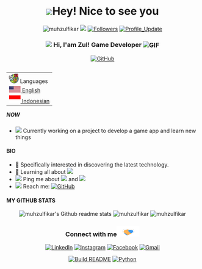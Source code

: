 <h1 align="center"> <img src="https://emojis.slackmojis.com/emojis/images/1531849430/4246/blob-sunglasses.gif?1531849430" width="36"/>Hey! Nice to see you </h1>

<p align="center"> 
    <img src="https://komarev.com/ghpvc/?username=muhzulfikar" alt="muhzulfikar"/> 
    <a href="https://github.com/muhzulfikar/muhzulfikar/pulse" alt="Activity"><img src="https://img.shields.io/github/commit-activity/m/muhzulfikar/muhzulfikar" /></a>
    <a href="https://github.com/muhzulfikar?tab=followers"><img alt="Followers" src="https://img.shields.io/github/followers/muhzulfikar?color=4C1&logo=github"></a>
    <a href="https://github.com/muhzulfikar/muhzulfikar" target="_blank"><img alt="Profile_Update" src="https://img.shields.io/github/last-commit/muhzulfikar/muhzulfikar?label=Profile%20update&style=fflat-square"></a>
</p> 


<h3 align="center"> 
    <img src="https://media.giphy.com/media/hvRJCLFzcasrR4ia7z/giphy.gif" width="21"></a> Hi, I'am Zul! Game Developer <img align="center" alt="GIF" width="30"  src="https://media.giphy.com/media/H6KusZ8pzxtyymblnE/giphy.gif" width="36"/>
</h3> 

<p align="center">   

</p> 
<p align="center"> 
    <a href="https://github.com/muhzulfikar" target="_blank"><img alt="GitHub" src="https://img.shields.io/badge/-@muhzulfikar-181717?style=flat-square&logo=GitHub&logoColor=white"></a>
    <!--<a href="https://www.linkedin.com/in/muhzulfikar" target="_blank"><img alt="LinkedIn" src="https://img.shields.io/badge/-muhzulfikar-0077B5?style=flat-square&logo=Linkedin&logoColor=white"></a> -->
    <!--<img alt="mobile" src="https://img.shields.io/badge/📱 -+8613756537093-white?style=fflat-square&labelColor=white"></a>-->
    <!--<a href="https://wa.me/+79041599690" target="_blank"><img alt="WhatssApp" src="https://img.shields.io/badge/WhatsApp-%25D366.svg?&style=flat-square&logo=whatsapp&logoColor=white"></a>-->
</p> 

<table align="right">
    <tr><td><img src="https://github.com/muhzulfikar/muhzulfikar/blob/main/3898082.svg" width="25"> Languages</a></td></tr>
    <tr><td><a href="README.md"><img src="https://github.com/muhzulfikar/muhzulfikar/blob/main/United_States.svg" height="16"> English </a></td></tr>
    <tr><td><a href="README_pt.md"><img src="https://github.com/muhzulfikar/muhzulfikar/blob/main/Indonesia.svg" height="20"> Indonesian </a></td></tr>
</table>


##### NOW
- <img src="https://github.com/TheDudeThatCode/TheDudeThatCode/blob/master/Assets/Developer.gif" width="28"> Currently working on a project to develop a game app and learn new things

#### BIO
- 🎯 Specifically interested in discovering the latest technology.
- 🌱 Learning all about <img src="https://img.shields.io/badge/Game Developer-blue">
- <img src="https://github.com/SP-XD/SP-XD/blob/main/images/message.gif?raw=true" width="25"/> Ping me about <img src="https://img.shields.io/badge/Unity 3D Engine-black"> and <img src="https://img.shields.io/badge/Blender 3D-orange">
- <img src="https://github.com/SP-XD/SP-XD/blob/main/images/letterbox.gif?raw=true" width="25"/> Reach me: <a href="mailto:mzul8480@gmail.com" target="_blank"><img alt="GitHub" src="https://img.shields.io/badge/-mailto:mzul8480@gmail.com-c14438?style=flat-square&logo=Gmail&logoColor=white"></a>

#### MY GITHUB STATS
<p align="center">
    <img height="160em" src="https://github-readme-stats-ten-theta.vercel.app/api?username=muhzulfikar&theme=jolly&show_icons=true" alt="muhzulfikar's Github readme stats">
    <img height="160em" src="https://github-readme-stats-ten-theta.vercel.app/api/top-langs/?username=DenverCoder1&theme=jolly&show_icons=true" alt="muhzulfikar"/>
    <img height="160em" src="http://github-readme-streak-stats.herokuapp.com?user=muhzulfikar&&theme=jolly&show_icons=true" alt="muhzulfikar"/>
</p>


<div align="center">
<h3> Connect with me<a href="https://gifyu.com/image/Zy2f"><img src="https://github.com/muhzulfikar/muhzulfikar/blob/main/Handshake.gif" width="60"></a>
</h3> 
<p align="center">
    <a href="https://www.linkedin.com/in/ " target="_blank"><img alt="LinkedIn" width="25px" src="https://github.com/TheDudeThatCode/TheDudeThatCode/blob/master/Assets/Linkedin.svg"></a>
    <a href="https://www.instagram.com/ " target="_blank"><img alt="Instagram" width="25px" src="https://github.com/TheDudeThatCode/TheDudeThatCode/blob/master/Assets/Instagram.svg"></a>
    <a href="https://www.facebook.com/ " target="_blank"><img alt="Facebook" width="25px" src="https://upload.wikimedia.org/wikipedia/commons/5/51/Facebook_f_logo_%282019%29.svg"></a>
    <a href="mailto:mzul8480@gmail.com" target="_blank"><img alt="Gmail" width="25px" src="https://github.com/TheDudeThatCode/TheDudeThatCode/blob/master/Assets/Gmail.svg"></a> 
</p>  
    
<p align="center">
    <a href="https://github.com/muhzulfikar/muhzulfikar/actions"><img alt="Build README" src="https://github.com/muhzulfikar/muhzulfikar/workflows/Build%20README/badge.svg"></a>
    <a href="https://mybinder.org/v2/gh/jupyterlab/jupyterlab-demo/master?urlpath=lab" target="_blank"><img alt="Python" src="https://mybinder.org/badge_logo.svg"></a>
</p>

    
<!-- Collection of Emoji -->
<!-- - &nbsp;<img src="https://github.com/SP-XD/SP-XD/blob/main/images/lightning.gif?raw=true" width="12"/>&nbsp;&nbsp; Fun fact: Vegetarian🌿 | huge fan of Harry Potter🧙 | love feeding birds 🕊 | enjoy cooking and hosting dinner <img align ='center' width ='20' src='https://media2.giphy.com/media/UQDSBzfyiBKvgFcSTw/giphy.gif?cid=ecf05e47p3cd513axbek3f56ti3jzizq8hincw20jauyyfyw&rid=giphy.gif'>
- <img src="https://emojis.slackmojis.com/emojis/images/1621024394/39092/cat-roll.gif?1621024394" width="20" />&nbsp; I enjoy listening music 🎧 going to gym 🏋️‍♂️ play badminton 🏸 and traveling <img src="https://media.giphy.com/media/VgCDAzcKvsR6OM0uWg/giphy.gif" width="30">🏝️🗻🌄🗿<img align ='center' width ='20' src="https://github.com/TheDudeThatCode/TheDudeThatCode/blob/master/Assets/Earth.gif" width="18"> -->
